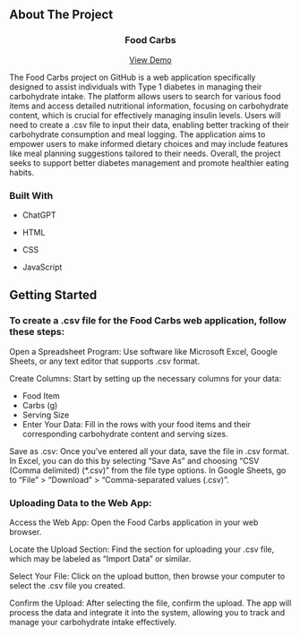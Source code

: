 <!-- ABOUT THE PROJECT -->
## About The Project

<h3 align="center">Food Carbs</h3>

  <p align="center">
    <a href="https://github.com/github_username/repo_name">View Demo</a>
  </p>
</div>

The Food Carbs project on GitHub is a web application specifically designed to assist individuals with Type 1 diabetes in managing their carbohydrate intake. The platform allows users to search for various food items and access detailed nutritional information, focusing on carbohydrate content, which is crucial for effectively managing insulin levels. Users will need to create a .csv file to input their data, enabling better tracking of their carbohydrate consumption and meal logging. The application aims to empower users to make informed dietary choices and may include features like meal planning suggestions tailored to their needs. Overall, the project seeks to support better diabetes management and promote healthier eating habits.

### Built With

* ChatGPT
* HTML
* CSS
* JavaScript

  <!-- GETTING STARTED -->
## Getting Started

### To create a .csv file for the Food Carbs web application, follow these steps:

Open a Spreadsheet Program: Use software like Microsoft Excel, Google Sheets, or any text editor that supports .csv format.

Create Columns: Start by setting up the necessary columns for your data:

* Food Item
* Carbs (g)
* Serving Size
* Enter Your Data: Fill in the rows with your food items and their corresponding carbohydrate content and serving sizes.

Save as .csv: Once you've entered all your data, save the file in .csv format. In Excel, you can do this by selecting “Save As” and choosing “CSV (Comma delimited) (*.csv)” from the file type options. In Google Sheets, go to “File” > “Download” > “Comma-separated values (.csv)”.

### Uploading Data to the Web App:
Access the Web App: Open the Food Carbs application in your web browser.

Locate the Upload Section: Find the section for uploading your .csv file, which may be labeled as “Import Data” or similar.

Select Your File: Click on the upload button, then browse your computer to select the .csv file you created.

Confirm the Upload: After selecting the file, confirm the upload. The app will process the data and integrate it into the system, allowing you to track and manage your carbohydrate intake effectively.
